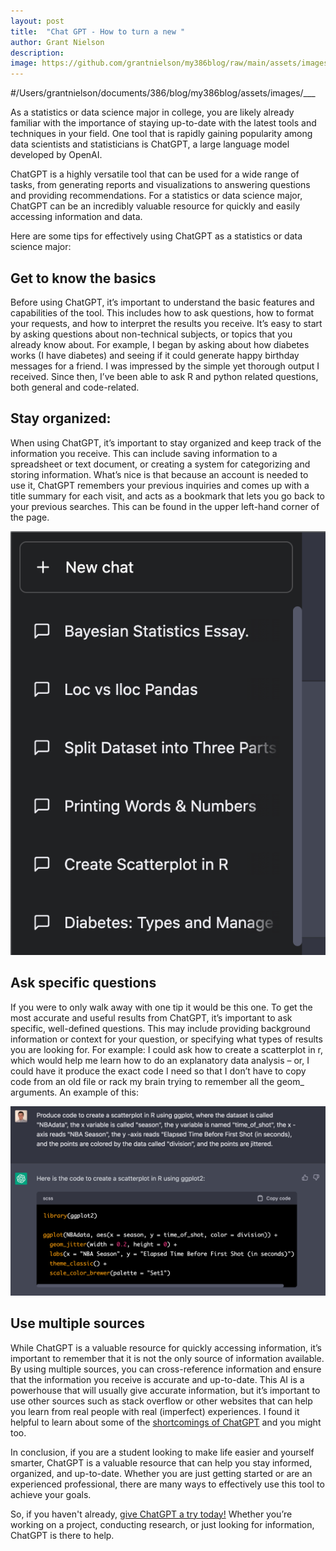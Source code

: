 ```yaml
---
layout: post
title:  "Chat GPT - How to turn a new "
author: Grant Nielson
description: 
image: https://github.com/grantnielson/my386blog/raw/main/assets/images/prev_searches.jpeg
---
```


#/Users/grantnielson/documents/386/blog/my386blog/assets/images/___


As a statistics or data science major in college, you are likely already familiar with the importance of staying up-to-date with the latest tools and techniques in your field. One tool that is rapidly gaining popularity among data scientists and statisticians is ChatGPT, a large language model developed by OpenAI.

ChatGPT is a highly versatile tool that can be used for a wide range of tasks, from generating reports and visualizations to answering questions and providing recommendations. For a statistics or data science major, ChatGPT can be an incredibly valuable resource for quickly and easily accessing information and data.

Here are some tips for effectively using ChatGPT as a statistics or data science major:

## Get to know the basics

Before using ChatGPT, it’s important to understand the basic features and capabilities of the tool. This includes how to ask questions, how to format your requests, and how to interpret the results you receive. It’s easy to start by asking questions about non-technical subjects, or topics that you already know about. For example, I began by asking about how diabetes works (I have diabetes) and seeing if it could generate happy birthday messages for a friend. I was impressed by the simple yet thorough output I received. Since then, I’ve been able to ask R and python related questions, both general and code-related.


## Stay organized: 

When using ChatGPT, it’s important to stay organized and keep track of the information you receive. This can include saving information to a spreadsheet or text document, or creating a system for categorizing and storing information. What’s nice is that because an account is needed to use it, ChatGPT remembers your previous inquiries and comes up with a title summary for each visit, and acts as a bookmark that lets you go back to your previous searches. This can be found in the upper left-hand corner of the page.


![Figure](https://github.com/grantnielson/my386blog/raw/main/assets/images/prev_searches.jpeg)


## Ask specific questions

If you were to only walk away with one tip it would be this one. To get the most accurate and useful results from ChatGPT, it’s important to ask specific, well-defined questions. This may include providing background information or context for your question, or specifying what types of results you are looking for. For example: I could ask how to create a scatterplot in r, which would help me learn how to do an explanatory data analysis – or, I could have it produce the exact code I need so that I don’t have to copy code from an old file or rack my brain trying to remember all the geom_ arguments. An example of this:


![Figure](https://github.com/grantnielson/my386blog/raw/main/assets/images/gpt_nba_scatterplot.jpeg)



## Use multiple sources

 While ChatGPT is a valuable resource for quickly accessing information, it’s important to remember that it is not the only source of information available. By using multiple sources, you can cross-reference information and ensure that the information you receive is accurate and up-to-date. This AI is a powerhouse that will usually give accurate information, but it’s important to use other sources such as stack overflow or other websites that can help you learn from real people with real (imperfect) experiences. I found it helpful to learn about some of the [shortcomings of ChatGPT](https://datavizcatalogue.com/blog/how-useful-is-chatgpt-for-data-visualisation-work/) and you might too. 


In conclusion, if you are a student looking to make life easier and yourself smarter, ChatGPT is a valuable resource that can help you stay informed, organized, and up-to-date. Whether you are just getting started or are an experienced professional, there are many ways to effectively use this tool to achieve your goals.

So, if you haven't already, [give ChatGPT a try today!](https://openai.com/blog/chatgpt/) Whether you’re working on a project, conducting research, or just looking for information, ChatGPT is there to help.

